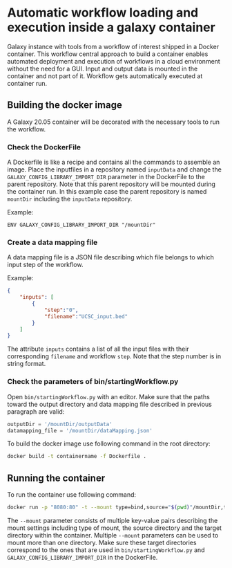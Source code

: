 # Automatic workflow loading and execution inside a galaxy container
Galaxy instance with tools from a workflow of interest shipped in a Docker container.
This workflow central approach to build a container enables automated deployment and execution of workflows in a cloud environment without the need for a GUI. Input and output data is mounted in the container and not part of it. Workflow gets automatically executed at container run. 

## Building the docker image
A Galaxy 20.05 container will be decorated with the necessary tools to run the workflow. 

### Check the DockerFile
A Dockerfile is like a recipe and contains all the commands to assemble an image. Place the inputfiles in a repository named `inputData` and
change the `GALAXY_CONFIG_LIBRARY_IMPORT_DIR` parameter in the DockerFile to the parent repository. Note that this parent repository will be mounted during the container run. In this example case the parent repository is named `mountDir` including the `inputData` repository.

Example:
```docker
ENV GALAXY_CONFIG_LIBRARY_IMPORT_DIR "/mountDir"
```

### Create a data mapping file

A data mapping file is a JSON file describing which file belongs to which input step of the workflow.

Example:

```json
{
    "inputs": [
        {
            "step":"0",
            "filename":"UCSC_input.bed"
        }
    ]
}
```

The attribute `inputs` contains a list of all the input files with their corresponding `filename` and workflow `step`. Note that the step number is in string format.

### Check the parameters of bin/startingWorkflow.py 
Open `bin/startingWorkflow.py` with an editor. Make sure that the paths toward the output directory and data mapping file described in previous paragraph are valid:

```python
outputDir = '/mountDir/outputData'
datamapping_file = '/mountDir/dataMapping.json'
```

To build the docker image use following command in the root directory:

```sh
docker build -t containername -f Dockerfile .
```


## Running the container

To run the container use following command:

```sh
docker run -p "8080:80" -t --mount type=bind,source="$(pwd)"/mountDir,target=/mountDir containername 
```

The `--mount` parameter consists of multiple key-value pairs describing the mount settings including type of mount, the source directory and the target directory within the container. Multiple `--mount` parameters can be used to mount more than one directory. Make sure these target directories correspond to the ones that are used in `bin/startingWorkflow.py` and `GALAXY_CONFIG_LIBRARY_IMPORT_DIR` in the DockerFile.
